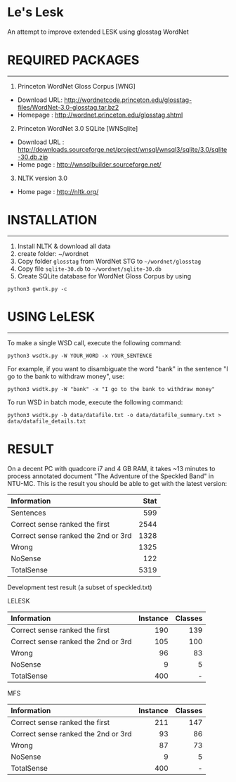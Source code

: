 Le's Lesk
======

An attempt to improve extended LESK using glosstag WordNet

# REQUIRED PACKAGES
----------------------

1. Princeton WordNet Gloss Corpus [WNG]
  - Download URL: http://wordnetcode.princeton.edu/glosstag-files/WordNet-3.0-glosstag.tar.bz2
  - Homepage    : http://wordnet.princeton.edu/glosstag.shtml

2. Princeton WordNet 3.0 SQLite [WNSqlite]
  - Download URL : http://downloads.sourceforge.net/project/wnsql/wnsql3/sqlite/3.0/sqlite-30.db.zip
  - Home page    : http://wnsqlbuilder.sourceforge.net/

3. NLTK version 3.0
  - Home page    : http://nltk.org/

# INSTALLATION
----------------------
1. Install NLTK & download all data
2. create folder: ~/wordnet
3. Copy folder `glosstag` from WordNet STG to `~/wordnet/glosstag`
4. Copy file `sqlite-30.db` to `~/wordnet/sqlite-30.db`
5. Create SQLite database for WordNet Gloss Corpus by using
```
python3 gwntk.py -c
```
# USING LeLESK
----------------------
To make a single WSD call, execute the following command:
```
python3 wsdtk.py -W YOUR_WORD -x YOUR_SENTENCE
```
For example, if you want to disambiguate the word "bank" in the sentence "I go to the bank to withdraw money", use:
```
python3 wsdtk.py -W "bank" -x "I go to the bank to withdraw money"
```

To run WSD in batch mode, execute the following command:
```
python3 wsdtk.py -b data/datafile.txt -o data/datafile_summary.txt > data/datafile_details.txt
```

# RESULT

On a decent PC with quadcore i7 and 4 GB RAM, it takes ~13 minutes to process annotated document "The Adventure of the Speckled Band" in NTU-MC. This is the result you should be able to get with the latest version:

| Information                         |    Stat |
|:------------------------------------|--------:|
| Sentences                           |     599 |
| Correct sense ranked the first      |    2544 |
| Correct sense ranked the 2nd or 3rd |    1328 |
| Wrong                               |   1325  |
| NoSense                             |    122  |
| TotalSense                          |    5319 |

Development test result (a subset of speckled.txt)

LELESK

| Information                         |    Instance | Classes |
|:------------------------------------|--------:|-----------:
| Correct sense ranked the first      |     190 |   139 |
| Correct sense ranked the 2nd or 3rd |     105 |   100 |
| Wrong                               |      96 |    83 |
| NoSense                             |       9 |     5 |
| TotalSense                          |     400 |   - |

MFS

| Information                         |    Instance | Classes |
|:------------------------------------|--------:|-----------:
| Correct sense ranked the first      |     211 |   147 |
| Correct sense ranked the 2nd or 3rd |      93 |    86 |
| Wrong                               |      87 |    73 |
| NoSense                             |       9 |     5 |
| TotalSense                          |     400 |  -  |



